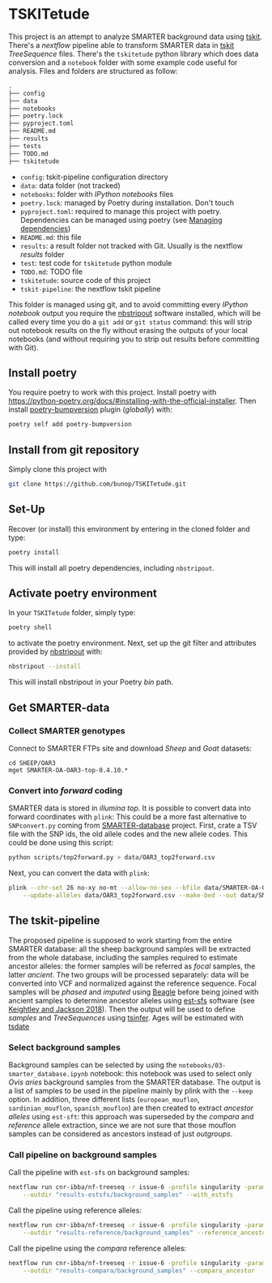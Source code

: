 # TSKITetude

This project is an attempt to analyze SMARTER background data using [tskit](https://tskit.dev/). There's a *nextflow* pipeline able to transform SMARTER data in
[tskit](https://tskit.dev/tskit/docs/stable/introduction.html) *TreeSequence*
files. There's the `tskitetude` python library which does data conversion and
a `notebook` folder with some example code useful for analysis.
Files and folders are structured as follow:

```txt
.
├── config
├── data
├── notebooks
├── poetry.lock
├── pyproject.toml
├── README.md
├── results
├── tests
├── TODO.md
├── tskitetude
```

* `config`: tskit-pipeline configuration directory
* `data`: data folder (not tracked)
* `notebooks`: folder with *IPython notebooks* files
* `poetry.lock`: managed by Poetry during installation. Don't touch
* `pyproject.toml`: required to manage this project with poetry. Dependencies
  can be managed using poetry (see [Managing dependencies](https://python-poetry.org/docs/managing-dependencies/))
* `README.md`: this file
* `results`: a result folder not tracked with Git. Usually is the nextflow *results*
  folder
* `test`: test code for `tskitetude` python module
* `TODO.md`: TODO file
* `tskitetude`: source code of this project
* `tskit-pipeline`: the nextflow tskit pipeline

This folder is managed using git, and to avoid committing every *IPython notebook*
output you require the [nbstripout](https://github.com/kynan/nbstripout) software
installed, which will be called every time you do a `git add` or `git status`
command: this will strip out notebook results on the fly without erasing the
outputs of your local notebooks (and without requiring you to strip out results
before committing with Git).

## Install poetry

You require poetry to work with this project.
Install poetry with <https://python-poetry.org/docs/#installing-with-the-official-installer>. Then
install [poetry-bumpversion](https://pypi.org/project/poetry-bumpversion/) plugin
(*globally*) with:

```bash
poetry self add poetry-bumpversion
```

## Install from git repository

Simply clone this project with

```bash
git clone https://github.com/bunop/TSKITetude.git
```

## Set-Up

Recover (or install) this environment by entering in the cloned folder and type:

```bash
poetry install
```

This will install all poetry dependencies, including `nbstripout`.

## Activate poetry environment

In your `TSKITetude` folder, simply type:

```bash
poetry shell
```

to activate the poetry environment. Next, set up the git filter and attributes
provided by [nbstripout](https://github.com/kynan/nbstripout) with:

```bash
nbstripout --install
```

This will install nbstripout in your Poetry *bin* path.

## Get SMARTER-data

### Collect SMARTER genotypes

Connect to SMARTER FTPs site and download *Sheep* and *Goat* datasets:

```lftp
cd SHEEP/OAR3
mget SMARTER-OA-OAR3-top-0.4.10.*
```

### Convert into *forward* coding

SMARTER data is stored in *illumina top*. It is possible to convert data into
forward coordinates with `plink`: This could be a more fast alternative to
`SNPconvert.py` coming from [SMARTER-database](https://github.com/cnr-ibba/SMARTER-database)
project. First, crate a TSV file with the SNP ids, the old allele codes and the
new allele codes. This could be done using this script:

```bash
python scripts/top2forward.py > data/OAR3_top2forward.csv
```
Next, you can convert the data with `plink`:

```bash
plink --chr-set 26 no-xy no-mt --allow-no-sex --bfile data/SMARTER-OA-OAR3-top-0.4.10 \
    --update-alleles data/OAR3_top2forward.csv --make-bed --out data/SMARTER-OA-OAR3-forward-0.4.10
```

## The tskit-pipeline

The proposed pipeline is supposed to work starting from the entire SMARTER
database: all the sheep background samples will be extracted from the whole
database, including the samples required to estimate ancestor alleles: the former
samples will be referred as *focal* samples, the latter *ancient*.
The two groups will be processed separately: data will be converted into VCF
and normalized against the reference sequence. Focal samples will be *phased* and
*imputed* using [Beagle](https://faculty.washington.edu/browning/beagle/b5_2.html)
before being joined with ancient samples to determine ancestor alleles
using [est-sfs](https://sourceforge.net/projects/est-usfs/) software
(see [Keightley and Jackson 2018](https://academic.oup.com/genetics/article/209/3/897/5930981)).
Then the output will be used to define *samples* and *TreeSequences*
using [tsinfer](https://tskit.dev/tsinfer/docs/stable/). Ages
will be estimated with [tsdate](https://tskit.dev/software/tsdate.html)

### Select background samples

Background samples can be selected by using the `notebooks/03-smarter_database.ipynb`
notebook: this notebook was used to select only *Ovis aries* background samples from
the SMARTER database. The output is a list of samples to be used in the pipeline
mainly by plink with the `--keep` option. In addition, three different lists
(`european_mouflon`, `sardinian_mouflon`, `spanish_mouflon`) are then created
to extract *ancestor alleles* using `est-sft`: this approach was superseded by
the *compara* and *reference* allele extraction, since we are not sure that those
mouflon samples can be considered as ancestors instead of just *outgroups*.

### Call pipeline on background samples

Call the pipeline with `est-sfs` on background samples:

```bash
nextflow run cnr-ibba/nf-treeseq -r issue-6 -profile singularity -params-file config/smarter-sheeps.json -resume \
    --outdir "results-estsfs/background_samples" --with_estsfs
```

Call the pipeline using reference alleles:

```bash
nextflow run cnr-ibba/nf-treeseq -r issue-6 -profile singularity -params-file config/smarter-sheeps.json -resume \
    --outdir "results-reference/background_samples" --reference_ancestor
```

Call the pipeline using the *compara* reference alleles:

```bash
nextflow run cnr-ibba/nf-treeseq -r issue-6 -profile singularity -params-file config/smarter-sheeps.json -resume \
    --outdir "results-compara/background_samples" --compara_ancestor
```

